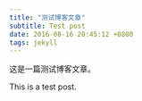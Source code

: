 ```yaml
---
title: "测试博客文章"
subtitle: Test post
date: 2016-08-16 20:45:12 +0800
tags: jekyll
---
```

这是一篇测试博客文章。

This is a test post.
